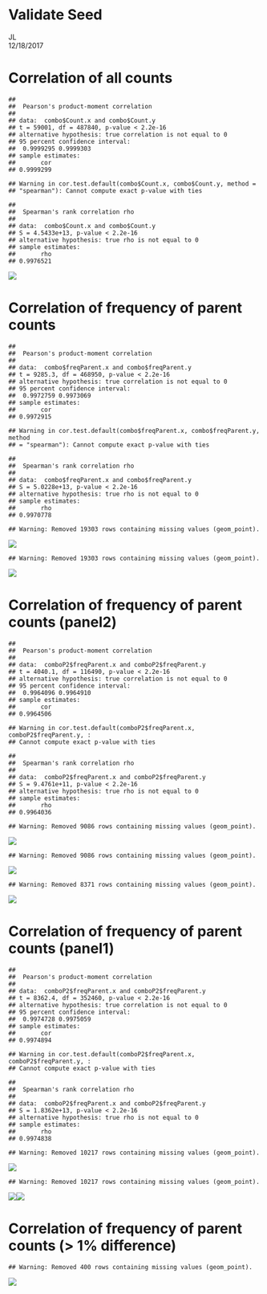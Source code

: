 # Validate Seed
JL  
12/18/2017  




# Correlation of all counts

```
## 
## 	Pearson's product-moment correlation
## 
## data:  combo$Count.x and combo$Count.y
## t = 59001, df = 487840, p-value < 2.2e-16
## alternative hypothesis: true correlation is not equal to 0
## 95 percent confidence interval:
##  0.9999295 0.9999303
## sample estimates:
##       cor 
## 0.9999299
```

```
## Warning in cor.test.default(combo$Count.x, combo$Count.y, method =
## "spearman"): Cannot compute exact p-value with ties
```

```
## 
## 	Spearman's rank correlation rho
## 
## data:  combo$Count.x and combo$Count.y
## S = 4.5433e+13, p-value < 2.2e-16
## alternative hypothesis: true rho is not equal to 0
## sample estimates:
##       rho 
## 0.9976521
```

![](ValidateSeed_DoubleChecks_files/figure-html/unnamed-chunk-1-1.png)<!-- -->


# Correlation of frequency of parent counts


```
## 
## 	Pearson's product-moment correlation
## 
## data:  combo$freqParent.x and combo$freqParent.y
## t = 9285.3, df = 468950, p-value < 2.2e-16
## alternative hypothesis: true correlation is not equal to 0
## 95 percent confidence interval:
##  0.9972759 0.9973069
## sample estimates:
##       cor 
## 0.9972915
```

```
## Warning in cor.test.default(combo$freqParent.x, combo$freqParent.y, method
## = "spearman"): Cannot compute exact p-value with ties
```

```
## 
## 	Spearman's rank correlation rho
## 
## data:  combo$freqParent.x and combo$freqParent.y
## S = 5.0228e+13, p-value < 2.2e-16
## alternative hypothesis: true rho is not equal to 0
## sample estimates:
##       rho 
## 0.9970778
```

```
## Warning: Removed 19303 rows containing missing values (geom_point).
```

![](ValidateSeed_DoubleChecks_files/figure-html/unnamed-chunk-2-1.png)<!-- -->

```
## Warning: Removed 19303 rows containing missing values (geom_point).
```

![](ValidateSeed_DoubleChecks_files/figure-html/unnamed-chunk-2-2.png)<!-- -->


# Correlation of frequency of parent counts (panel2)


```
## 
## 	Pearson's product-moment correlation
## 
## data:  comboP2$freqParent.x and comboP2$freqParent.y
## t = 4040.1, df = 116490, p-value < 2.2e-16
## alternative hypothesis: true correlation is not equal to 0
## 95 percent confidence interval:
##  0.9964096 0.9964910
## sample estimates:
##       cor 
## 0.9964506
```

```
## Warning in cor.test.default(comboP2$freqParent.x, comboP2$freqParent.y, :
## Cannot compute exact p-value with ties
```

```
## 
## 	Spearman's rank correlation rho
## 
## data:  comboP2$freqParent.x and comboP2$freqParent.y
## S = 9.4761e+11, p-value < 2.2e-16
## alternative hypothesis: true rho is not equal to 0
## sample estimates:
##       rho 
## 0.9964036
```

```
## Warning: Removed 9086 rows containing missing values (geom_point).
```

![](ValidateSeed_DoubleChecks_files/figure-html/unnamed-chunk-3-1.png)<!-- -->

```
## Warning: Removed 9086 rows containing missing values (geom_point).
```

![](ValidateSeed_DoubleChecks_files/figure-html/unnamed-chunk-3-2.png)<!-- -->

```
## Warning: Removed 8371 rows containing missing values (geom_point).
```

![](ValidateSeed_DoubleChecks_files/figure-html/unnamed-chunk-3-3.png)<!-- -->


# Correlation of frequency of parent counts (panel1)


```
## 
## 	Pearson's product-moment correlation
## 
## data:  comboP2$freqParent.x and comboP2$freqParent.y
## t = 8362.4, df = 352460, p-value < 2.2e-16
## alternative hypothesis: true correlation is not equal to 0
## 95 percent confidence interval:
##  0.9974728 0.9975059
## sample estimates:
##       cor 
## 0.9974894
```

```
## Warning in cor.test.default(comboP2$freqParent.x, comboP2$freqParent.y, :
## Cannot compute exact p-value with ties
```

```
## 
## 	Spearman's rank correlation rho
## 
## data:  comboP2$freqParent.x and comboP2$freqParent.y
## S = 1.8362e+13, p-value < 2.2e-16
## alternative hypothesis: true rho is not equal to 0
## sample estimates:
##       rho 
## 0.9974838
```

```
## Warning: Removed 10217 rows containing missing values (geom_point).
```

![](ValidateSeed_DoubleChecks_files/figure-html/unnamed-chunk-4-1.png)<!-- -->

```
## Warning: Removed 10217 rows containing missing values (geom_point).
```

![](ValidateSeed_DoubleChecks_files/figure-html/unnamed-chunk-4-2.png)<!-- -->![](ValidateSeed_DoubleChecks_files/figure-html/unnamed-chunk-4-3.png)<!-- -->




# Correlation of frequency of parent counts (> 1% difference)


```
## Warning: Removed 400 rows containing missing values (geom_point).
```

![](ValidateSeed_DoubleChecks_files/figure-html/unnamed-chunk-5-1.png)<!-- -->




